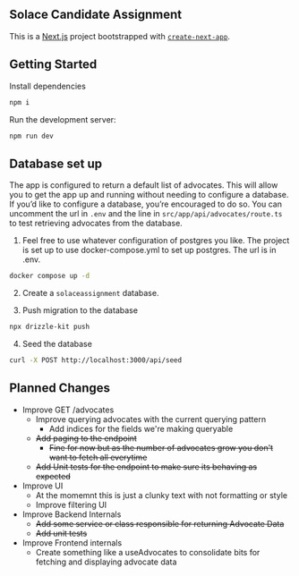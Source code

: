 ## Solace Candidate Assignment

This is a [Next.js](https://nextjs.org/) project bootstrapped with [`create-next-app`](https://github.com/vercel/next.js/tree/canary/packages/create-next-app).

## Getting Started

Install dependencies

```bash
npm i
```

Run the development server:

```bash
npm run dev
```

## Database set up

The app is configured to return a default list of advocates. This will allow you to get the app up and running without needing to configure a database. If you’d like to configure a database, you’re encouraged to do so. You can uncomment the url in `.env` and the line in `src/app/api/advocates/route.ts` to test retrieving advocates from the database.

1. Feel free to use whatever configuration of postgres you like. The project is set up to use docker-compose.yml to set up postgres. The url is in .env.

```bash
docker compose up -d
```

2. Create a `solaceassignment` database.

3. Push migration to the database

```bash
npx drizzle-kit push
```

4. Seed the database

```bash
curl -X POST http://localhost:3000/api/seed
```


## Planned Changes
+ Improve GET /advocates
  - Improve querying advocates with the current querying pattern
    - Add indices for the fields we're making queryable
  - ~~Add paging to the endpoint~~
    - ~~Fine for now but as the number of advocates grow you don't want to fetch all everytime~~
  - ~~Add Unit tests for the endpoint to make sure its behaving as expected~~
+ Improve UI
  - At the momemnt this is just a clunky text with not formatting or style
  - Improve filtering UI
+ Improve Backend Internals
  - ~~Add some service or class responsible for returning Advocate Data~~
  - ~~Add unit tests~~
+ Improve Frontend internals
  - Create something like a useAdvocates to consolidate bits for fetching and displaying advocate data